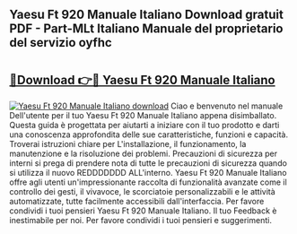 ## Yaesu Ft 920 Manuale Italiano Download gratuit PDF - Part-MLt Italiano Manuale del proprietario del servizio oyfhc

# <h2><a href="http://dfden4.blite.top/?on=Yaesu+Ft+920+Manuale+Italiano">🔗Download 👉🔴 Yaesu Ft 920 Manuale Italiano</a></h2>

[![Yaesu Ft 920 Manuale Italiano download](https://i.imgur.com/lujVjoI.png)](http://dfden4.blite.top/?on=Yaesu+Ft+920+Manuale+Italiano)
Ciao e benvenuto nel manuale Dell'utente per il tuo Yaesu Ft 920 Manuale Italiano appena disimballato. Questa guida è progettata per aiutarti a iniziare con il tuo prodotto e darti una conoscenza approfondita delle sue caratteristiche, funzioni e capacità. Troverai istruzioni chiare per L'installazione, il funzionamento, la manutenzione e la risoluzione dei problemi. Precauzioni di sicurezza per interni si prega di prendere nota di tutte le precauzioni di sicurezza quando si utilizza il nuovo REDDDDDDD ALL'interno. Yaesu Ft 920 Manuale Italiano offre agli utenti un'impressionante raccolta di funzionalità avanzate come il controllo dei gesti, il vivavoce, le scorciatoie personalizzabili e le attività automatizzate, tutte facilmente accessibili dall'interfaccia. Per favore condividi i tuoi pensieri Yaesu Ft 920 Manuale Italiano. Il tuo Feedback è inestimabile per noi. Per favore condividi i tuoi pensieri e suggerimenti.
